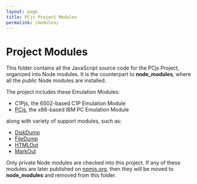 ```yaml
---
layout: page
title: PCjs Project Modules
permalink: /modules/
---
```


Project Modules
===

This folder contains all the JavaScript source code for the PCjs Project, organized into Node modules.
It is the counterpart to **node_modules**, where all the *public* Node modules are installed.

The project includes these Emulation Modules:

* C1Pjs, the 6502-based C1P Emulation Module
* [PCjs](pcjs/), the x86-based IBM PC Emulation Module

along with variety of support modules, such as:

* [DiskDump](diskdump/)
* [FileDump](filedump/)
* [HTMLOut](htmlout/)
* [MarkOut](markout/)

Only private Node modules are checked into this project.  If any of these modules are later published on
[npmjs.org](http://npmjs.org), then they will be moved to **node_modules** and removed from this folder.
